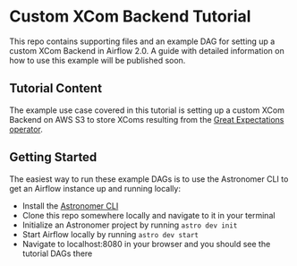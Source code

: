 # Custom XCom Backend Tutorial
This repo contains supporting files and an example DAG for setting up a custom XCom Backend in Airflow 2.0. A guide with detailed information on how to use this example will be published soon.

## Tutorial Content
The example use case covered in this tutorial is setting up a custom XCom Backend on AWS S3 to store XComs resulting from the [Great Expectations operator](https://registry.astronomer.io/providers/great-expectations).

## Getting Started
The easiest way to run these example DAGs is to use the Astronomer CLI to get an Airflow instance up and running locally:

 - Install the [Astronomer CLI](https://www.astronomer.io/docs/enterprise/v0.23/develop/cli-quickstart)
 - Clone this repo somewhere locally and navigate to it in your terminal
 - Initialize an Astronomer project by running `astro dev init`
 - Start Airflow locally by running `astro dev start`
 - Navigate to localhost:8080 in your browser and you should see the tutorial DAGs there
